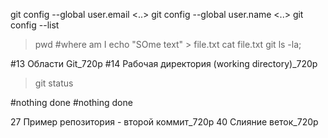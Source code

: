 
git config --global user.email <..>
git config --global user.name <..>
git config --list

> pwd #where am I
> echo "SOme text" > file.txt
> cat file.txt
>git ls -la;


#13 Области Git_720p
#14 Рабочая директория (working directory)_720p

>git status

#nothing done
#nothing done

27 Пример репозитория - второй коммит_720p
40 Слияние веток_720p